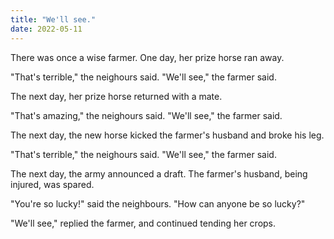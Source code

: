 ```yaml
---
title: "We'll see."
date: 2022-05-11
---
```


There was once a wise farmer. One day, her prize horse ran away.

"That's terrible," the neighours said. "We'll see," the farmer said.

The next day, her prize horse returned with a mate.

"That's amazing," the neighours said. "We'll see," the farmer said.

The next day, the new horse kicked the farmer's husband and broke his leg.

"That's terrible," the neighours said. "We'll see," the farmer said.

The next day, the army announced a draft. The farmer's husband, being injured, was spared.

"You're so lucky!" said the neighbours. "How can anyone be so lucky?"

"We'll see," replied the farmer, and continued tending her crops.
